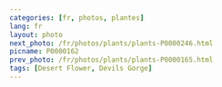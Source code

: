 ```yaml
---
categories: [fr, photos, plantes]
lang: fr
layout: photo
next_photo: /fr/photos/plants/plants-P0000246.html
picname: P0000162
prev_photo: /fr/photos/plants/plants-P0000165.html
tags: [Desert Flower, Devils Gorge]
---
```


